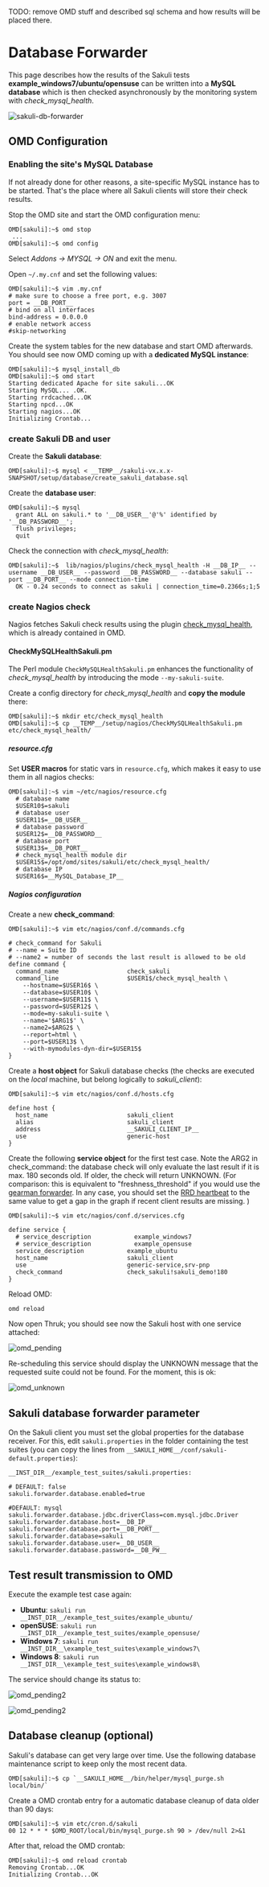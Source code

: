 TODO: remove OMD stuff and described sql schema and how results will be placed there.

# Database Forwarder
This page describes how the results of the Sakuli tests **example_windows7/ubuntu/opensuse** can be written into a **MySQL database** which is then checked asynchronously by the monitoring system with *check_mysql_health*. 

![sakuli-db-forwarder](images/sakuli-db.png)
 
## OMD Configuration

### Enabling the site's MySQL Database
If not already done for other reasons, a site-specific MySQL instance has to be started. That's the place where all Sakuli clients will store their check results. 

Stop the OMD site and start the OMD configuration menu:

	OMD[sakuli]:~$ omd stop
     ...
	OMD[sakuli]:~$ omd config
	
Select *Addons -> MYSQL -> ON* and exit the menu. 

Open `~/.my.cnf` and set the following values: 

	OMD[sakuli]:~$ vim .my.cnf
	# make sure to choose a free port, e.g. 3007
	port = __DB_PORT__  
	# bind on all interfaces
	bind-address = 0.0.0.0 
	# enable network access
	#skip-networking

Create the system tables for the new database and start OMD afterwards. You should see now OMD coming up with a **dedicated MySQL instance**: 

	OMD[sakuli]:~$ mysql_install_db 
	OMD[sakuli]:~$ omd start
	Starting dedicated Apache for site sakuli...OK
	Starting MySQL... .OK.
	Starting rrdcached...OK
	Starting npcd...OK
	Starting nagios...OK
	Initializing Crontab...
	 
### create Sakuli DB and user

Create the **Sakuli database**:

	OMD[sakuli]:~$ mysql < __TEMP__/sakuli-vx.x.x-SNAPSHOT/setup/database/create_sakuli_database.sql
	
Create the **database user**:

	OMD[sakuli]:~$ mysql
	  grant ALL on sakuli.* to '__DB_USER__'@'%' identified by '__DB_PASSWORD__';
	  flush privileges;
	  quit
	  
Check the connection with *check_mysql_health*: 

	OMD[sakuli]:~$ 	lib/nagios/plugins/check_mysql_health -H __DB_IP__ --username __DB_USER__ --password __DB_PASSWORD__ --database sakuli --port __DB_PORT__ --mode connection-time
	  OK - 0.24 seconds to connect as sakuli | connection_time=0.2366s;1;5

### create Nagios check

Nagios fetches Sakuli check results using the plugin [check_mysql_health](http://labs.consol.de/lang/de/nagios/check_mysql_health/), which is already contained in OMD. 

#### CheckMySQLHealthSakuli.pm

The Perl module `CheckMySQLHealthSakuli.pm` enhances the functionality of *check_mysql_health* by introducing the mode `--my-sakuli-suite`. 

Create a config directory for *check_mysql_health* and **copy the module** there: 

	OMD[sakuli]:~$ mkdir etc/check_mysql_health
	OMD[sakuli]:~$ cp __TEMP__/setup/nagios/CheckMySQLHealthSakuli.pm etc/check_mysql_health/

##### resource.cfg
Set **USER macros** for static vars in `resource.cfg`, which makes it easy to use them in all nagios checks:  

	OMD[sakuli]:~$ vim ~/etc/nagios/resource.cfg
	  # database name
	  $USER10$=sakuli
	  # database user
	  $USER11$=__DB_USER__
	  # database password
	  $USER12$=__DB_PASSWORD__
	  # database port
	  $USER13$=__DB_PORT__
	  # check_mysql_health module dir
	  $USER15$=/opt/omd/sites/sakuli/etc/check_mysql_health/
	  # database IP
	  $USER16$=__MySQL_Database_IP__  
	  
##### Nagios configuration
Create a new **check_command**: 

	OMD[sakuli]:~$ vim etc/nagios/conf.d/commands.cfg
	
	# check_command for Sakuli 
	# --name = Suite ID
	# --name2 = number of seconds the last result is allowed to be old
	define command {
	  command_name                   check_sakuli
	  command_line                   $USER1$/check_mysql_health \
      	--hostname=$USER16$ \
        --database=$USER10$ \
        --username=$USER11$ \
        --password=$USER12$ \
        --mode=my-sakuli-suite \
        --name='$ARG1$' \
        --name2=$ARG2$ \
        --report=html \
        --port=$USER13$ \
        --with-mymodules-dyn-dir=$USER15$
	}

Create a **host object** for Sakuli database checks (the checks are executed on the *local* machine, but belong logically to *sakuli_client*):

	OMD[sakuli]:~$ vim etc/nagios/conf.d/hosts.cfg
	
	define host {
	  host_name                      sakuli_client
	  alias                          sakuli_client
	  address                        __SAKULI_CLIENT_IP__
	  use                            generic-host
	}

Create the following **service object** for the first test case. Note the ARG2 in check_command: the database check will only evaluate the last result if it is max. 180 seconds old. If older, the check will return UNKNOWN. (For comparison: this is equivalent to "freshness_threshold" if you would use the [gearman forwarder](forwarder-gearman.md). In any case, you should set the [RRD heartbeat](installation-omd.md#rrd-heartbeat) to the same value to get a gap in the graph if recent client results are missing. ) 

	OMD[sakuli]:~$ vim etc/nagios/conf.d/services.cfg
	
	define service {
      # service_description            example_windows7
      # service_description            example_opensuse
      service_description            example_ubuntu
	  host_name                      sakuli_client
	  use                            generic-service,srv-pnp
	  check_command                  check_sakuli!sakuli_demo!180
	}
	
Reload OMD:

	omd reload
	
Now open Thruk; you should see now the Sakuli host with one service attached: 

![omd_pending](images/omd-pending.png)

Re-scheduling this service should display the UNKNOWN message that the requested suite could not be found. For the moment, this is ok: 

![omd_unknown](images/omd-unknown.png)


## Sakuli database forwarder parameter

On the Sakuli client you must set the global properties for the database receiver. For this, edit `sakuli.properties` in the folder containing the test suites (you can copy the lines from `__SAKULI_HOME__/conf/sakuli-default.properties`):

    __INST_DIR__/example_test_suites/sakuli.properties:

    # DEFAULT: false
    sakuli.forwarder.database.enabled=true

	#DEFAULT: mysql
	sakuli.forwarder.database.jdbc.driverClass=com.mysql.jdbc.Driver
    sakuli.forwarder.database.host=__DB_IP__
    sakuli.forwarder.database.port=__DB_PORT__
    sakuli.forwarder.database=sakuli
    sakuli.forwarder.database.user=__DB_USER__
    sakuli.forwarder.database.password=__DB_PW__


## Test result transmission to OMD

Execute the example test case again:

* **Ubuntu**: `sakuli run __INST_DIR__/example_test_suites/example_ubuntu/`
* **openSUSE**: `sakuli run __INST_DIR__/example_test_suites/example_opensuse/`
* **Windows 7**: `sakuli run __INST_DIR__\example_test_suites\example_windows7\`
* **Windows 8**: `sakuli run __INST_DIR__\example_test_suites\example_windows8\`

The service should change its status to:

![omd_pending2](images/omd-db-ok.png)


![omd_pending2](images/omd-db-ok-details.png)

## Database cleanup (optional)

Sakuli's database can get very large over time. Use the following database maintenance script to keep only the most recent data. 

    OMD[sakuli]:~$ cp `__SAKULI_HOME__/bin/helper/mysql_purge.sh local/bin/`

Create a OMD crontab entry for a automatic database cleanup of data older than 90 days: 

    OMD[sakuli]:~$ vim etc/cron.d/sakuli
    00 12 * * * $OMD_ROOT/local/bin/mysql_purge.sh 90 > /dev/null 2>&1 

After that, reload the OMD crontab: 

    OMD[sakuli]:~$ omd reload crontab 
    Removing Crontab...OK
    Initializing Crontab...OK

